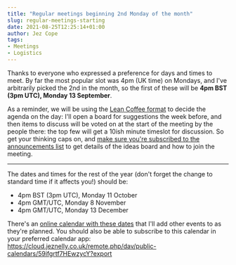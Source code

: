 ```yaml
---
title: "Regular meetings beginning 2nd Monday of the month"
slug: regular-meetings-starting
date: 2021-08-25T12:25:14+01:00
author: Jez Cope
tags:
- Meetings
- Logistics
---
```


Thanks to everyone who expressed a preference for days and times to meet. By far the most popular slot was 4pm (UK time) on Mondays, and I've arbitrarily picked the 2nd in the month, so the first of these will be **4pm BST (3pm UTC), Monday 13 September**.

As a reminder, we will be using the [Lean Coffee format][] to decide the agenda on the day: I'll open a board for suggestions the week before, and then items to discuss will be voted on at the start of the meeting by the people there: the top few will get a 10ish minute timeslot for discussion. So get your thinking caps on, and [make sure you're subscribed to the announcements list](https://tinyletter.com/glamdatasci) to get details of the ideas board and how to join the meeting.

* * * * * * * * * * * * * * * * * * * * * * * * * * * * * * * * * * * * * *

The dates and times for the rest of the year (don't forget the change to standard time if it affects you!) should be:

- 4pm BST (3pm UTC), Monday 11 October
- 4pm GMT/UTC, Monday 8 November
- 4pm GMT/UTC, Monday 13 December

There's an [online calendar with these dates](https://cloud.jeznelly.co.uk/apps/calendar/p/59ifgrtf7HEwzycY/dayGridMonth/now) that I'll add other events to as they're planned.
You should also be able to subscribe to this calendar in your preferred calendar app:  
<https://cloud.jeznelly.co.uk/remote.php/dav/public-calendars/59ifgrtf7HEwzycY?export>

[Lean Coffee format]: http://leancoffee.org/
